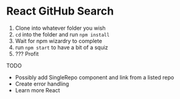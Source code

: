 # React GitHub Search

1. Clone into whatever folder you wish
2. `cd` into the folder and run `npm install`
3. Wait for npm wizardry to complete
4. run `npm start` to have a bit of a squiz
5. ??? Profit

TODO
* Possibly add SingleRepo component and link from a listed repo
* Create error handling
* Learn more React
